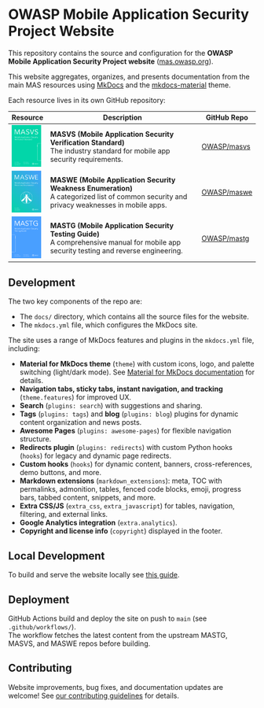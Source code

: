 # OWASP Mobile Application Security Project Website

This repository contains the source and configuration for the **OWASP Mobile Application Security Project website** ([mas.owasp.org](https://mas.owasp.org/)).

This website aggregates, organizes, and presents documentation from the main MAS resources using [MkDocs](https://www.mkdocs.org/) and the [mkdocs-material](https://squidfunk.github.io/mkdocs-material/) theme.

Each resource lives in its own GitHub repository:

| Resource | Description | GitHub Repo |
|----------|-------------|-------------|
| <img src="docs/assets/masvs_cover.png" alt="MASVS Cover" width="60" /> | **MASVS (Mobile Application Security Verification Standard)** <br> The industry standard for mobile app security requirements. | [OWASP/masvs](https://github.com/OWASP/masvs) |
| <img src="docs/assets/maswe_cover.png" alt="MASWE Cover" width="60" /> | **MASWE (Mobile Application Security Weakness Enumeration)** <br> A categorized list of common security and privacy weaknesses in mobile apps. | [OWASP/maswe](https://github.com/OWASP/maswe) |
| <img src="docs/assets/mastg_cover.png" alt="MASTG Cover" width="60" /> | **MASTG (Mobile Application Security Testing Guide)** <br> A comprehensive manual for mobile app security testing and reverse engineering. | [OWASP/mastg](https://github.com/OWASP/mastg) |

## Development

The two key components of the repo are:

- The `docs/` directory, which contains all the source files for the website.
- The `mkdocs.yml` file, which configures the MkDocs site.

The site uses a range of MkDocs features and plugins in the `mkdocs.yml` file, including:

- **Material for MkDocs theme** (`theme`) with custom icons, logo, and palette switching (light/dark mode). See [Material for MkDocs documentation](https://squidfunk.github.io/mkdocs-material/) for details.
- **Navigation tabs, sticky tabs, instant navigation, and tracking** (`theme.features`) for improved UX.
- **Search** (`plugins: search`) with suggestions and sharing.
- **Tags** (`plugins: tags`) and **blog** (`plugins: blog`) plugins for dynamic content organization and news posts.
- **Awesome Pages** (`plugins: awesome-pages`) for flexible navigation structure.
- **Redirects plugin** (`plugins: redirects`) with custom Python hooks (`hooks`) for legacy and dynamic page redirects.
- **Custom hooks** (`hooks`) for dynamic content, banners, cross-references, demo buttons, and more.
- **Markdown extensions** (`markdown_extensions`): meta, TOC with permalinks, admonition, tables, fenced code blocks, emoji, progress bars, tabbed content, snippets, and more.
- **Extra CSS/JS** (`extra_css`, `extra_javascript`) for tables, navigation, filtering, and external links.
- **Google Analytics integration** (`extra.analytics`).
- **Copyright and license info** (`copyright`) displayed in the footer.

## Local Development

To build and serve the website locally see [this guide](https://mas.owasp.org/contributing/7_Run_the_Website/).

## Deployment

GitHub Actions build and deploy the site on push to `main` (see `.github/workflows/`).  
The workflow fetches the latest content from the upstream MASTG, MASVS, and MASWE repos before building.

## Contributing

Website improvements, bug fixes, and documentation updates are welcome!
See [our contributing guidelines](https://mas.owasp.org/contributing/) for details.
